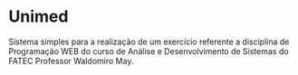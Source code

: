 # Unimed
Sistema simples para a realização de um exercício referente a disciplina de Programação WEB do curso de Análise e Desenvolvimento de Sistemas do FATEC Professor Waldomiro May.
